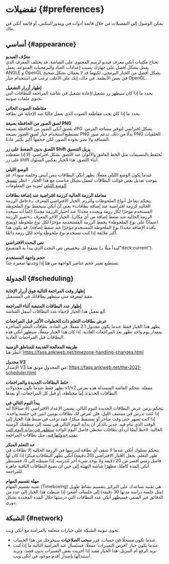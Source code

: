 # تفضيلات {#preferences}

<!-- toc -->

يمكن الوصول إلى التفضيلات من خلال قائمة أدوات في ويندوز/لينكس، أو قائمة أنكي في ماك.

## أساسي {#appearance}

**معرِّف الفيديو**  
تحتاج مكتبات أنكي معرف فيديو لرسم المحتوى على الشاشة.
قد يختلف المعرف الذي يعمل بشكل أفضل على جهازك بسبب إعدادات العتاد والبرمجيات المتنوعة.
يعمل ANGLE و OpenGL بشكل أفضل من الخيار البرمجي، لكنهما قد لا يعملان بشكل صحيح
في بعض الأنظمة. في ماك، إنك على الأغلب ترغب في استخدام خيار OpenGL.

**إظهار أزرار التشغيل**  
يحدد ما إذا كان سيظهر زر تشغيل/إعادة تشغيل في شاشة المراجعة للبطاقات التي تحتوي
ملفات صوتية.

**مقاطعة الصوت الحالي**  
يحدد ما إذا كان يجب مقاطعة الصوت الذي يعمل حاليًا عند الإجابة عن بطاقة.

**لصق الصور من الحافظة بصيغة PNG**  
يلصق أنكي الصور من الحافظة بصيغة JPG بشكل افتراضي لتوفير مساحة القرص.
تستطيع استخدام خيار لصق الصور بصيغة PNG بدلًا من ذلك.
تدعم صور PNG الخلفيات الشفافة ولا تضر بجودة الصور، لكن حجمها أكبر بكثير عادةً.

**اللصق بدون الضغط على زر Shift يزيل التنسيق**  
يُحتَفظ بالتنسيقات مثل الخط الغامق والألوان عند اللصق بشكل افتراضي،
إلا إذا ضغطت على زر shift أثناء اللصق. هذا الخيار يعكس السلوك.

**الوضع الليلي**  
عندما يكون الوضع الليلي مفعلًا، يظهر أنكي البطاقات بنص أبيض وخلفية سوداء.
قد يتوجب تعديل بعض قوالب البطاقات لتعمل بشكل مناسب مع هذا الخيار - انظر
[تنسيق الوضع الليلي](templates/styling.md#night-mode) لمزيد من المعلومات.

**معاملة الرزمة الحالية كرزمة افتراضية عند إضافة بطاقات**  
يتحكم بتفاعل أنواع الملحوظات والرزم. 
الخيار الافتراضي المعرف بـ«عامل الرزمة الحالية كرزمة افتراضية عند إضافة بطاقات»
يعني أن أنكي سيحفظ نوع الملحوظة المستخدم مؤخرًا لكل رزمة ويحدده مجددًا عند اختيار الرزمة
مجددًا (كما أنه سيحدد الرزمة الحالية عند ضغط إضافة من أي مكان). الخيار الآخر المعرف
بـ«تغيير الرزمة اعتمادًا على نوع الملحوظة» يحفظ الرزمة المستخدمة مؤخرًا لكل نوع ملحوظة
(ويفتح نافذة الإضافة محددًا نوع الملحوظة المستخدم مؤخرًا عند ضغط إضافة).
قد يكون هذا أكثر ملائمة إذا كنت تستخدم نوع ملحوظة واحد لكل رزمة دائمًا.

**نص البحث الافتراضي**  
يسمح لك بتخصيص نص البحث الذي يبدأ به المتصفح (ليبدأ مثلًا بـ"deck:current").

**حجم واجهة المستخدم**  
تستطيع تغيير حجم عناصر الواجهة من هنا إذا وجدتها صغيرة جدًا.

## الجدولة {#scheduling}

**إظهار وقت المراجعة التالية فوق أزرار الإجابة**  
مفيد لمعرفة متى ستظهر بطاقاتك في المستقبل.

**إظهار عدد البطاقات المتبقية أثناء المراجعة**  
ألغ تفعيل هذا الخيار لإخفاء عدد البطاقات أسفل الشاشة.

**عرض بطاقات التعلم ذات الخطوات الأكبر قبل المراجعات**  
يظهر هذا الخيار فقط عندما يكون مجدول 2.1 مفعلًا. في العادة، بطاقات التعلم
المتأخرة بمقدار يوم واحد تظهر بعد المراجعات العادية. إذا كان هذا الخيار مفعلًا،
سيظهر أنكي هذه البطاقات قبل المراجعات العادية.

**طريقة المعالجة القديمة للمناطق الزمنية**  
انظر هنا:
 <https://faqs.ankiweb.net/timezone-handling-changes.html>

**مجدول V3**  
الإصدار V3 من المجدول موثق هنا:
 <https://faqs.ankiweb.net/the-2021-scheduler.html>

**خلط البطاقات الجديدة والمراجعات**  
يظهر فقط عندما تكون مجدولات v1/v2 مفعلة. تتحكم القائمة المنسدلة هذه بعرض
البطاقات الجديدة: إما مختلطة، أو قبل كل المراجعات، أو بعدها.

**يبدأ اليوم التالي في**  
يتحكم بزمن عرض البطاقات الجديدة لليوم التالي.
يضمن الإعداد الافتراضي (4 صباحًا) أنه إذا كنت تدرس في منتصف الليل، فلن تُعرض لك بطاقات
يومين اثنين في جلسة واحدة. إذا كنت تسهر حتى وقت متأخر أو تستيقظ مبكرًا، فقد ترغب
في ضبط هذا الخيار إلى الوقت الذي تنام فيه. جدير بالذكر أن بداية اليوم التالي هي نسبة
إلى منطقتك الزمنية الحالية.
لاحظ أيضًا أن أي بطاقات تتخطى فاصل اليوم الواحد [ستظهر في بداية اليوم التي تمت جدولتها فيه](./deck-options.md#daily-limits)،
مثل بطاقات المراجعة.

**حد التعلم المبكر**  
يتحكم بسلوك أنكي عندما لا تتبقى أي بطاقة لتدرسها
في الرزمة الحالية إلا بطاقات في طور التعلم. يجعل الخيار الافتراضي (20 دقيقة) أنكي
يظهر البطاقات مبكرًا إذا كان لها فاصل زمني أقصر من 20 دقيقة ولا يوجد شيء آخر لتدرسه.
إذا ضبطته إلى 0، فسينتظر أنكي المدة كاملةً، مظهرًا شاشة التهنئة إلى حين أن تصبح
البطاقات الباقية جاهزة للمراجعة.

**مهلة تقسيم المهام**  
تقنية تقسيم المهام (Timeboxing) هي تقنية تساعدك على التركيز بتقسيم نشاط طويل
(مثل جلسة دراسة مدتها 30 دقيقة) إلى جلسات أصغر. إذا ضبطت هذا الخيار
إلى عدد من الدقائق غير الصفر، فسيظهر أنكي عدد البطاقات التي درستها خلال المدة المحددة بشكل دوري.

## الشبكة {#network}

تحوي تبويبة الشبكة على خيارات متعلقة بالمزامنة مع أنكي ويب.

- عندما تكون مسجلًا في حساب، فزر **سحب الصلاحيات** سيخرجك من هذا الحساب.
- عندما يكون خيار 'افرض التغييرات' مفعلًا، فستُسأل عند المزامنة التالية ما
 إذا كنت تريد الرفع أم التنزيل. هذا الخيار مفيد إذا أجريت بعض التغييرات بدون قصد،
 وتريد استبدالها بإصدار أقدم موجود في أنكي ويب.
